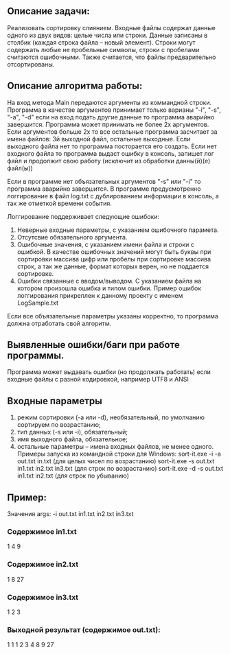 ## Описание задачи:

Реализовать сортировку слиянием.
Входные файлы содержат данные одного из двух видов: целые числа или строки. Данные записаны
в столбик (каждая строка файла – новый элемент). Строки могут содержать любые не пробельные
символы, строки с пробелами считаются ошибочными. Также считается, что файлы предварительно
отсортированы.

## Описание алгоритма работы:
 На вход метода Main передаются аргументы из коммандной строки. Программа в качестве аргументов принимает только варианы "-i", "-s", "-a", "-d"
 если на вход подать другие данные то программа аварийно завершится.
 Программа может принимать не более 2х аргументов. 
 Если аргументов больше 2х то все остальные программа засчитает за имена файлов: 3й выходной файл, остальные выходные. 
 Если выходного файла нет то программа посторается его создать. Если нет входного файла то программа выдаст ошибку в консоль,
 запишет лог файл и продолжит свою работу (исключит из обработки данны(й)(е) файл(ы))

Если в программе нет  объязательных аргументов "-s" или "-i" то программа аварийно завершится.
 В программе предусмотренно логгирование в файл log.txt с дублированием информации в консоль, а так же отметкой времени события.
 
Логгирование поддерживает следующие ошибоки:
 1) Неверные входные параметры, с указанием ошибочного парамета.
 2) Отсутсвие обязательного аргумента.
 3) Ошибочные значения, с указанием имени файла и строки с ошибкой. В качестве ошибочных значений могут быть буквы при сортировки
 массива цифр или пробелы при сортировке массива строк, а так же данные, формат которых верен, но не поддается сортировке.
 4) Ошибки связанные с вводом/выводом. С указанием файла на котором произошла ошибка и типом ошибки.
 Пример ошибок логгирования прикреплен к данному проекту с именем LogSample.txt
 
 Если все объязательные параметры указаны корректно, то программа должна отработать свой алгоритм.
 
 ## Выявленные ошибки/баги при работе программы.
  
 Программа может выдавать ошибки (но продолжать работать) если входные файлы с разной кодировкой, например UTF8 и ANSI 
 
 
## Входные параметры 
1. режим сортировки (-a или -d), необязательный, по умолчанию сортируем по возрастанию;
2. тип данных (-s или -i), обязательный;
3. имя выходного файла, обязательное;
4. остальные параметры – имена входных файлов, не менее одного.
   Примеры запуска из командной строки для Windows:
   sort-it.exe -i -a out.txt in.txt (для целых чисел по возрастанию)
   sort-it.exe -s out.txt in1.txt in2.txt in3.txt (для строк по возрастанию)
   sort-it.exe -d -s out.txt in1.txt in2.txt (для строк по убыванию)
## Пример:

Значения args:
-i out.txt in1.txt in2.txt in3.txt

### Содержимое in1.txt
1
4
9
### Содержимое in2.txt
1
8
27
### Содержимое in3.txt
1
2
3
### Выходной результат (содержимое out.txt):
1
1
1
2
3
4
8
9
27

